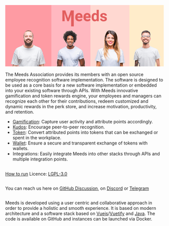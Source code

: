 ![Meeds banner](https://github.com/Meeds-io/.github/raw/main/profile/meeds-697x270.png)

The Meeds Association provides its members with an open source employee recognition software implementation.
The software is designed to be used as a core basis for a new software implementation or embedded into your existing software through APIs. With Meeds innovative gamification and token rewards engine, your employees and managers can recognize each other for their contributions, redeem customized and dynamic rewards in the perk store, and increase motivation, productivity, and retention.
- [Gamification](https://github.com/Meeds-io/gamification): Capture user activity and attribute points accordingly.
- [Kudos](https://github.com/Meeds-io/kudos): Encourage peer-to-peer recognition.
- [Token](https://github.com/Meeds-io/ert-contract): Convert attributed points into tokens that can be exchanged or spent in the workplace.
- [Wallet](https://github.com/Meeds-io/wallet): Ensure a secure and transparent exchange of tokens with wallets.
- Integrations: Easily integrate Meeds into other stacks through APIs and multiple integration points.

## 
[How to run](https://github.com/Meeds-io/meeds-docker#readme)
Licence: [LGPL-3.0](https://github.com/exoplatform/.github/blob/main/LICENSE)

##
You can reach us here on [GitHub Discussion](https://github.com/Meeds-io/meeds/discussions), on [Discord](https://discord.gg/7d9Byf4Fz6) or [Telegram](https://t.me/meedsdao)

## 
Meeds is developed using a user centric and collaborative approach in order to provide a holistic and smooth experience. It is based on modern architecture and a software stack based on [Vuejs](https://github.com/vuejs)/[Vuetify](https://github.com/vuetifyjs) and [Java](https://github.com/openjdk/). The code is available on GitHub and instances can be launched via Docker.


<!--

**Here are some ideas to get you started:**

🙋‍♀️ A short introduction - what is your organization all about?
🌈 Contribution guidelines - how can the community get involved?
👩‍💻 Useful resources - where can the community find your docs? Is there anything else the community should know?
🍿 Fun facts - what does your team eat for breakfast?
🧙 Remember, you can do mighty things with the power of [Markdown](https://guides.github.com/features/mastering-markdown/)
-->
